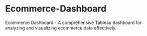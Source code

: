 # Ecommerce-Dashboard
Ecommerce Dashboard - A comprehensive Tableau dashboard for analyzing and visualizing ecommerce data effectively.
